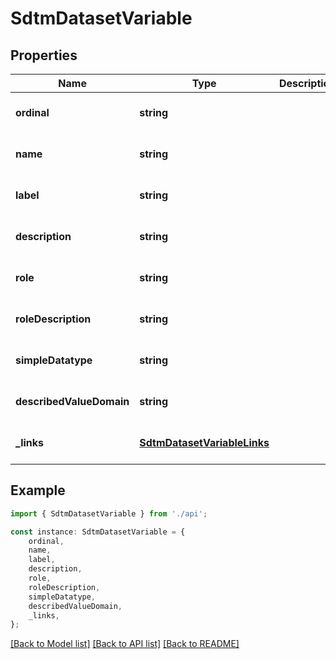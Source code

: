 # SdtmDatasetVariable


## Properties

Name | Type | Description | Notes
------------ | ------------- | ------------- | -------------
**ordinal** | **string** |  | [optional] [default to undefined]
**name** | **string** |  | [optional] [default to undefined]
**label** | **string** |  | [optional] [default to undefined]
**description** | **string** |  | [optional] [default to undefined]
**role** | **string** |  | [optional] [default to undefined]
**roleDescription** | **string** |  | [optional] [default to undefined]
**simpleDatatype** | **string** |  | [optional] [default to undefined]
**describedValueDomain** | **string** |  | [optional] [default to undefined]
**_links** | [**SdtmDatasetVariableLinks**](SdtmDatasetVariableLinks.md) |  | [optional] [default to undefined]

## Example

```typescript
import { SdtmDatasetVariable } from './api';

const instance: SdtmDatasetVariable = {
    ordinal,
    name,
    label,
    description,
    role,
    roleDescription,
    simpleDatatype,
    describedValueDomain,
    _links,
};
```

[[Back to Model list]](../README.md#documentation-for-models) [[Back to API list]](../README.md#documentation-for-api-endpoints) [[Back to README]](../README.md)
